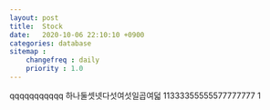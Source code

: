 ```yaml
---
layout: post
title:  Stock
date:   2020-10-06 22:10:10 +0900
categories: database
sitemap :
    changefreq : daily
    priority : 1.0
---
```




















qqqqqqqqqqq
하나둘셋넷다섯여섯일곱여덟
11333355555577777777
1